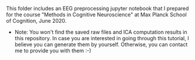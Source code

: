 This folder includes an EEG preprocessing jupyter notebook that I prepared for the course "Methods in Cognitive Neuroscience" at Max Planck School of Cognition, June 2020.

* Note: You won't find the saved raw files and ICA computation results in this repository. In case you are interested in going through this tutorial, I believe you can generate them by yourself. Otherwise, you can contact me to provide you with them :-)
